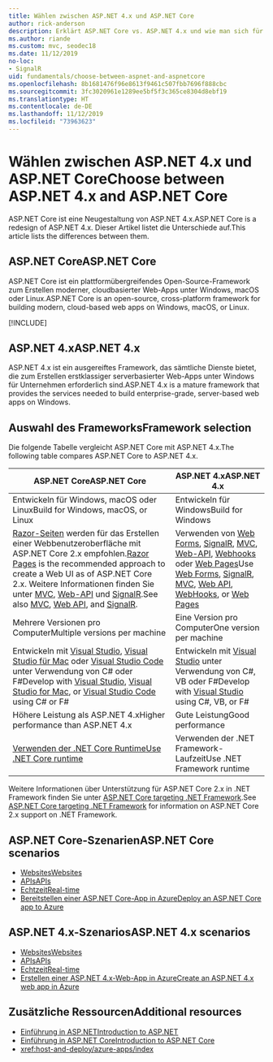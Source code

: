 ```yaml
---
title: Wählen zwischen ASP.NET 4.x und ASP.NET Core
author: rick-anderson
description: Erklärt ASP.NET Core vs. ASP.NET 4.x und wie man sich für eines von beiden entscheidet.
ms.author: riande
ms.custom: mvc, seodec18
ms.date: 11/12/2019
no-loc:
- SignalR
uid: fundamentals/choose-between-aspnet-and-aspnetcore
ms.openlocfilehash: 8b1681476f96e8613f9461c507fbb7696f888cbc
ms.sourcegitcommit: 3fc3020961e1289ee5bf5f3c365ce8304d8ebf19
ms.translationtype: HT
ms.contentlocale: de-DE
ms.lasthandoff: 11/12/2019
ms.locfileid: "73963623"
---
```

# <a name="choose-between-aspnet-4x-and-aspnet-core"></a><span data-ttu-id="6c2b4-103">Wählen zwischen ASP.NET 4.x und ASP.NET Core</span><span class="sxs-lookup"><span data-stu-id="6c2b4-103">Choose between ASP.NET 4.x and ASP.NET Core</span></span>

<span data-ttu-id="6c2b4-104">ASP.NET Core ist eine Neugestaltung von ASP.NET 4.x.</span><span class="sxs-lookup"><span data-stu-id="6c2b4-104">ASP.NET Core is a redesign of ASP.NET 4.x.</span></span> <span data-ttu-id="6c2b4-105">Dieser Artikel listet die Unterschiede auf.</span><span class="sxs-lookup"><span data-stu-id="6c2b4-105">This article lists the differences between them.</span></span>

## <a name="aspnet-core"></a><span data-ttu-id="6c2b4-106">ASP.NET Core</span><span class="sxs-lookup"><span data-stu-id="6c2b4-106">ASP.NET Core</span></span>

<span data-ttu-id="6c2b4-107">ASP.NET Core ist ein plattformübergreifendes Open-Source-Framework zum Erstellen moderner, cloudbasierter Web-Apps unter Windows, macOS oder Linux.</span><span class="sxs-lookup"><span data-stu-id="6c2b4-107">ASP.NET Core is an open-source, cross-platform framework for building modern, cloud-based web apps on Windows, macOS, or Linux.</span></span>

[!INCLUDE[](~/includes/benefits.md)]

## <a name="aspnet-4x"></a><span data-ttu-id="6c2b4-108">ASP.NET 4.x</span><span class="sxs-lookup"><span data-stu-id="6c2b4-108">ASP.NET 4.x</span></span>

<span data-ttu-id="6c2b4-109">ASP.NET 4.x ist ein ausgereiftes Framework, das sämtliche Dienste bietet, die zum Erstellen erstklassiger serverbasierter Web-Apps unter Windows für Unternehmen erforderlich sind.</span><span class="sxs-lookup"><span data-stu-id="6c2b4-109">ASP.NET 4.x is a mature framework that provides the services needed to build enterprise-grade, server-based web apps on Windows.</span></span>

## <a name="framework-selection"></a><span data-ttu-id="6c2b4-110">Auswahl des Frameworks</span><span class="sxs-lookup"><span data-stu-id="6c2b4-110">Framework selection</span></span>

<span data-ttu-id="6c2b4-111">Die folgende Tabelle vergleicht ASP.NET Core mit ASP.NET 4.x.</span><span class="sxs-lookup"><span data-stu-id="6c2b4-111">The following table compares ASP.NET Core to ASP.NET 4.x.</span></span>

| <span data-ttu-id="6c2b4-112">ASP.NET Core</span><span class="sxs-lookup"><span data-stu-id="6c2b4-112">ASP.NET Core</span></span> | <span data-ttu-id="6c2b4-113">ASP.NET 4.x</span><span class="sxs-lookup"><span data-stu-id="6c2b4-113">ASP.NET 4.x</span></span> |
|---|---|
|<span data-ttu-id="6c2b4-114">Entwickeln für Windows, macOS oder Linux</span><span class="sxs-lookup"><span data-stu-id="6c2b4-114">Build for Windows, macOS, or Linux</span></span>|<span data-ttu-id="6c2b4-115">Entwickeln für Windows</span><span class="sxs-lookup"><span data-stu-id="6c2b4-115">Build for Windows</span></span>|
|<span data-ttu-id="6c2b4-116">[Razor-Seiten](xref:razor-pages/index) werden für das Erstellen einer Webbenutzeroberfläche mit ASP.NET Core 2.x empfohlen.</span><span class="sxs-lookup"><span data-stu-id="6c2b4-116">[Razor Pages](xref:razor-pages/index) is the recommended approach to create a Web UI as of ASP.NET Core 2.x.</span></span> <span data-ttu-id="6c2b4-117">Weitere Informationen finden Sie unter [MVC](xref:mvc/overview), [Web-API](xref:tutorials/first-web-api) und [SignalR](xref:signalr/introduction).</span><span class="sxs-lookup"><span data-stu-id="6c2b4-117">See also [MVC](xref:mvc/overview), [Web API](xref:tutorials/first-web-api), and [SignalR](xref:signalr/introduction).</span></span>|<span data-ttu-id="6c2b4-118">Verwenden von [Web Forms](/aspnet/web-forms), [SignalR](/aspnet/signalr), [MVC](/aspnet/mvc), [Web-API](/aspnet/web-api/), [Webhooks](/aspnet/webhooks/) oder [Web Pages](/aspnet/web-pages)</span><span class="sxs-lookup"><span data-stu-id="6c2b4-118">Use [Web Forms](/aspnet/web-forms), [SignalR](/aspnet/signalr), [MVC](/aspnet/mvc), [Web API](/aspnet/web-api/), [WebHooks](/aspnet/webhooks/), or [Web Pages](/aspnet/web-pages)</span></span>|
|<span data-ttu-id="6c2b4-119">Mehrere Versionen pro Computer</span><span class="sxs-lookup"><span data-stu-id="6c2b4-119">Multiple versions per machine</span></span>|<span data-ttu-id="6c2b4-120">Eine Version pro Computer</span><span class="sxs-lookup"><span data-stu-id="6c2b4-120">One version per machine</span></span>|
|<span data-ttu-id="6c2b4-121">Entwickeln mit [Visual Studio](https://visualstudio.microsoft.com/vs/), [Visual Studio für Mac](https://visualstudio.microsoft.com/vs/mac/) oder [Visual Studio Code](https://code.visualstudio.com/) unter Verwendung von C# oder F#</span><span class="sxs-lookup"><span data-stu-id="6c2b4-121">Develop with [Visual Studio](https://visualstudio.microsoft.com/vs/), [Visual Studio for Mac](https://visualstudio.microsoft.com/vs/mac/), or [Visual Studio Code](https://code.visualstudio.com/) using C# or F#</span></span>|<span data-ttu-id="6c2b4-122">Entwickeln mit [Visual Studio](https://visualstudio.microsoft.com/vs/) unter Verwendung von C#, VB oder F#</span><span class="sxs-lookup"><span data-stu-id="6c2b4-122">Develop with [Visual Studio](https://visualstudio.microsoft.com/vs/) using C#, VB, or F#</span></span>|
|<span data-ttu-id="6c2b4-123">Höhere Leistung als ASP.NET 4.x</span><span class="sxs-lookup"><span data-stu-id="6c2b4-123">Higher performance than ASP.NET 4.x</span></span>|<span data-ttu-id="6c2b4-124">Gute Leistung</span><span class="sxs-lookup"><span data-stu-id="6c2b4-124">Good performance</span></span>|
|[<span data-ttu-id="6c2b4-125">Verwenden der .NET Core Runtime</span><span class="sxs-lookup"><span data-stu-id="6c2b4-125">Use .NET Core runtime</span></span>](/dotnet/standard/choosing-core-framework-server)|<span data-ttu-id="6c2b4-126">Verwenden der .NET Framework-Laufzeit</span><span class="sxs-lookup"><span data-stu-id="6c2b4-126">Use .NET Framework runtime</span></span>|

<span data-ttu-id="6c2b4-127">Weitere Informationen über Unterstützung für ASP.NET Core 2.x in .NET Framework finden Sie unter [ASP.NET Core targeting .NET Framework](xref:index#target-framework).</span><span class="sxs-lookup"><span data-stu-id="6c2b4-127">See [ASP.NET Core targeting .NET Framework](xref:index#target-framework) for information on ASP.NET Core 2.x support on .NET Framework.</span></span>

## <a name="aspnet-core-scenarios"></a><span data-ttu-id="6c2b4-128">ASP.NET Core-Szenarien</span><span class="sxs-lookup"><span data-stu-id="6c2b4-128">ASP.NET Core scenarios</span></span>

* [<span data-ttu-id="6c2b4-129">Websites</span><span class="sxs-lookup"><span data-stu-id="6c2b4-129">Websites</span></span>](xref:tutorials/first-mvc-app/index)
* [<span data-ttu-id="6c2b4-130">APIs</span><span class="sxs-lookup"><span data-stu-id="6c2b4-130">APIs</span></span>](xref:tutorials/first-web-api)
* [<span data-ttu-id="6c2b4-131">Echtzeit</span><span class="sxs-lookup"><span data-stu-id="6c2b4-131">Real-time</span></span>](xref:signalr/index)
* [<span data-ttu-id="6c2b4-132">Bereitstellen einer ASP.NET Core-App in Azure</span><span class="sxs-lookup"><span data-stu-id="6c2b4-132">Deploy an ASP.NET Core app to Azure</span></span>](/azure/app-service/app-service-web-get-started-dotnet)

## <a name="aspnet-4x-scenarios"></a><span data-ttu-id="6c2b4-133">ASP.NET 4.x-Szenarios</span><span class="sxs-lookup"><span data-stu-id="6c2b4-133">ASP.NET 4.x scenarios</span></span>

* [<span data-ttu-id="6c2b4-134">Websites</span><span class="sxs-lookup"><span data-stu-id="6c2b4-134">Websites</span></span>](/aspnet/mvc)
* [<span data-ttu-id="6c2b4-135">APIs</span><span class="sxs-lookup"><span data-stu-id="6c2b4-135">APIs</span></span>](/aspnet/web-api)
* [<span data-ttu-id="6c2b4-136">Echtzeit</span><span class="sxs-lookup"><span data-stu-id="6c2b4-136">Real-time</span></span>](/aspnet/signalr)
* [<span data-ttu-id="6c2b4-137">Erstellen einer ASP.NET 4.x-Web-App in Azure</span><span class="sxs-lookup"><span data-stu-id="6c2b4-137">Create an ASP.NET 4.x web app in Azure</span></span>](/azure/app-service/app-service-web-get-started-dotnet-framework)

## <a name="additional-resources"></a><span data-ttu-id="6c2b4-138">Zusätzliche Ressourcen</span><span class="sxs-lookup"><span data-stu-id="6c2b4-138">Additional resources</span></span>

* [<span data-ttu-id="6c2b4-139">Einführung in ASP.NET</span><span class="sxs-lookup"><span data-stu-id="6c2b4-139">Introduction to ASP.NET</span></span>](/aspnet/overview)
* [<span data-ttu-id="6c2b4-140">Einführung in ASP.NET Core</span><span class="sxs-lookup"><span data-stu-id="6c2b4-140">Introduction to ASP.NET Core</span></span>](xref:index)
* <xref:host-and-deploy/azure-apps/index>
